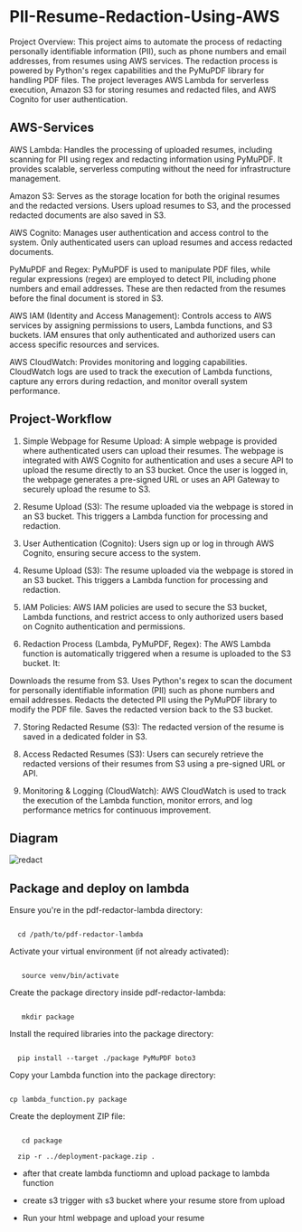 #              PII-Resume-Redaction-Using-AWS 

Project Overview: This project aims to automate the process of redacting personally identifiable information (PII), such as phone numbers and email addresses, from resumes using AWS services. The redaction process is powered by Python's regex capabilities and the PyMuPDF library for handling PDF files. The project leverages AWS Lambda for serverless execution, Amazon S3 for storing resumes and redacted files, and AWS Cognito for user authentication.


## AWS-Services
AWS Lambda: Handles the processing of uploaded resumes, including scanning for PII using regex and redacting information using PyMuPDF. It provides scalable, serverless computing without the need for infrastructure management.

Amazon S3: Serves as the storage location for both the original resumes and the redacted versions. Users upload resumes to S3, and the processed redacted documents are also saved in S3.

AWS Cognito: Manages user authentication and access control to the system. Only authenticated users can upload resumes and access redacted documents.

PyMuPDF and Regex: PyMuPDF is used to manipulate PDF files, while regular expressions (regex) are employed to detect PII, including phone numbers and email addresses. These are then redacted from the resumes before the final document is stored in S3.

AWS IAM (Identity and Access Management): Controls access to AWS services by assigning permissions to users, Lambda functions, and S3 buckets. IAM ensures that only authenticated and authorized users can access specific resources and services.

AWS CloudWatch: Provides monitoring and logging capabilities. CloudWatch logs are used to track the execution of Lambda functions, capture any errors during redaction, and monitor overall system performance.
## Project-Workflow 

1. Simple Webpage for Resume Upload: A simple webpage is provided where authenticated users can upload their resumes. The webpage is integrated with AWS Cognito for authentication and uses a secure API to upload the resume directly to an S3 bucket. Once the user is logged in, the webpage generates a pre-signed URL or uses an API Gateway to securely upload the resume to S3.

2. Resume Upload (S3): The resume uploaded via the webpage is stored in an S3 bucket. This triggers a Lambda function for processing and redaction. 


3. User Authentication (Cognito): Users sign up or log in through AWS Cognito, ensuring secure access to the system.


4. Resume Upload (S3): The resume uploaded via the webpage is stored in an S3 bucket. This triggers a Lambda function for processing and redaction.


5. IAM Policies: AWS IAM policies are used to secure the S3 bucket, Lambda functions, and restrict access to only authorized users based on Cognito authentication and permissions.

6. Redaction Process (Lambda, PyMuPDF, Regex): The AWS Lambda function is automatically triggered when a resume is uploaded to the S3 bucket. It:

Downloads the resume from S3.
Uses Python's regex to scan the document for personally identifiable information (PII) such as phone numbers and email addresses.
Redacts the detected PII using the PyMuPDF library to modify the PDF file.
Saves the redacted version back to the S3 bucket.

7. Storing Redacted Resume (S3): The redacted version of the resume is saved in a dedicated folder in S3.

8. Access Redacted Resumes (S3): Users can securely retrieve the redacted versions of their resumes from S3 using a pre-signed URL or API.

9. Monitoring & Logging (CloudWatch): AWS CloudWatch is used to track the execution of the Lambda function, monitor errors, and log performance metrics for continuous improvement.
   
## Diagram 

![redact](https://github.com/user-attachments/assets/d5d34991-d9eb-4347-b2b7-db2098c8cc79)<?xml version="1.0" encoding="UTF-8"?>
<!-- Do not edit this file with editors other than draw.io -->

## Package and deploy on lambda 
Ensure you're in the pdf-redactor-lambda directory:
  ```

    cd /path/to/pdf-redactor-lambda
  ```


Activate your virtual environment (if not already activated):
```

   source venv/bin/activate
```


Create the package directory inside pdf-redactor-lambda:
```

   mkdir package
```


Install the required libraries into the package directory:

```

  pip install --target ./package PyMuPDF boto3
```


Copy your Lambda function into the package directory:
```

cp lambda_function.py package
```


Create the deployment ZIP file:
```

   cd package

  zip -r ../deployment-package.zip .
```
 

-  after that create lambda functiomn and upload package to lambda function

- create s3 trigger with s3 bucket where your resume store from upload 
 
- Run your html webpage and upload your resume 



